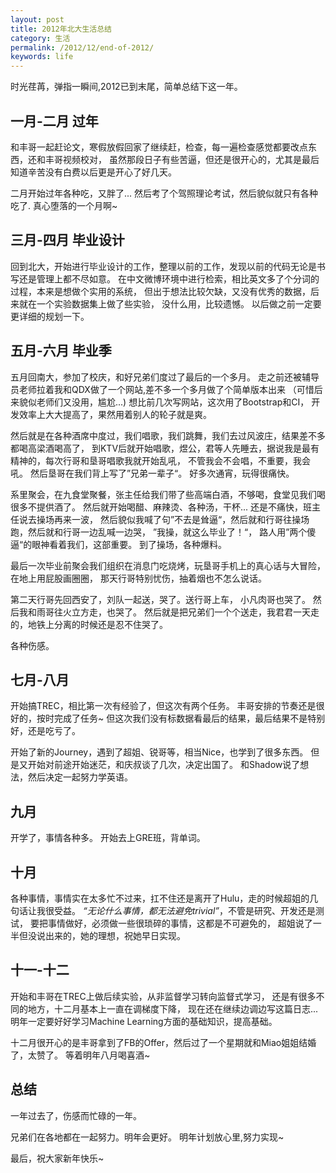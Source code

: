 ```yaml
---
layout: post
title: 2012年北大生活总结
category: 生活
permalink: /2012/12/end-of-2012/
keywords: life
---
```


时光荏苒，弹指一瞬间,2012已到末尾，简单总结下这一年。

## 一月-二月 过年
和丰哥一起赶论文，寒假放假回家了继续赶，检查，每一遍检查感觉都要改点东西，还和丰哥视频校对，
虽然那段日子有些苦逼，但还是很开心的，尤其是最后知道辛苦没有白费以后更是开心了好几天。

二月开始过年各种吃，又胖了... 
然后考了个驾照理论考试，然后貌似就只有各种吃了. 
真心堕落的一个月啊~

## 三月-四月 毕业设计
回到北大，开始进行毕业设计的工作，整理以前的工作，发现以前的代码无论是书写还是管理上都不尽如意。
在中文微博环境中进行检索，相比英文多了个分词的过程，本来是想做个实用的系统，
但出于想法比较欠缺，又没有优秀的数据，后来就在一个实验数据集上做了些实验，
没什么用，比较遗憾。
以后做之前一定要更详细的规划一下。

## 五月-六月 毕业季
五月回南大，参加了校庆，和好兄弟们度过了最后的一个多月。
走之前还被辅导员老师拉着我和QDX做了一个网站,差不多一个多月做了个简单版本出来
（可惜后来貌似老师们又没用，尴尬...)
想比前几次写网站，这次用了Bootstrap和CI， 开发效率上大大提高了，果然用着别人的轮子就是爽。

然后就是在各种酒席中度过，我们唱歌，我们跳舞，我们去过风波庄，结果差不多都喝高梁酒喝高了，
到KTV后就开始唱歌，煜公，君等人先睡去，据说我是最有精神的，每次行哥和垦哥唱歌我就开始乱吼，
不管我会不会唱，不重要，我会吼。 然后垦哥在我们背上写了”兄弟一辈子“。
好多次通宵，玩得很痛快。

系里聚会，在九食堂聚餐，张主任给我们带了些高端白酒，不够喝，食堂见我们喝很多不提供酒了。
然后就开始喝醋、麻辣烫、各种汤，干杯...  还是不痛快，班主任说去操场再来一波，
然后貌似我喊了句”不去是耸逼“，然后就和行哥往操场跑，然后就和行哥一边乱喊一边哭，
”我操，就这么毕业了！“， 路人用”两个傻逼“的眼神看着我们，这部重要。
到了操场，各种爆料。

最后一次毕业前聚会我们组织在消息门吃烧烤，玩垦哥手机上的真心话与大冒险，在地上用屁股画圈圈，
那天行哥特别忧伤，抽着烟也不怎么说话。

第二天行哥先回西安了，刘队一起送，哭了。送行哥上车， 小凡肉哥也哭了。 然后我和雨哥往火立方走，也哭了。
然后就是把兄弟们一个个送走，我君君一天走的，地铁上分离的时候还是忍不住哭了。

各种伤感。

## 七月-八月
开始搞TREC，相比第一次有经验了，但这次有两个任务。
丰哥安排的节奏还是很好的，按时完成了任务~
但这次我们没有标数据看最后的结果，最后结果不是特别好，还是吃亏了。

开始了新的Journey，遇到了超姐、锐哥等，相当Nice，也学到了很多东西。
但是又开始对前途开始迷茫，和庆叔谈了几次，决定出国了。
和Shadow说了想法，然后决定一起努力学英语。


## 九月
开学了，事情各种多。 开始去上GRE班，背单词。


## 十月
各种事情，事情实在太多忙不过来，扛不住还是离开了Hulu，走的时候超姐的几句话让我很受益。 
_“无论什么事情，都无法避免trivial”_，不管是研究、开发还是测试，
要把事情做好，必须做一些很琐碎的事情，这都是不可避免的，
超姐说了一半但没说出来的，她的理想，祝她早日实现。


## 十一-十二
开始和丰哥在TREC上做后续实验，从非监督学习转向监督式学习，
还是有很多不同的地方，十二月基本上一直在调梯度下降，
现在还在继续边调边写这篇日志... 
明年一定要好好学习Machine Learning方面的基础知识，提高基础。

十二月很开心的是丰哥拿到了FB的Offer，然后过了一个星期就和Miao姐姐结婚了，太赞了。
等着明年八月喝喜酒~


## 总结
一年过去了，伤感而忙碌的一年。

兄弟们在各地都在一起努力。明年会更好。
明年计划放心里,努力实现~


最后，祝大家新年快乐~

